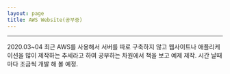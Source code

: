 ```yaml
---
layout: page
title: AWS Website(공부중)
---
```

<hr>
<p class="f12">2020.03~04
최근 AWS를 사용해서 서버를 따로 구축하지 않고 웹사이트나 애플리케이션을 많이 제작하는 추세라고 하여 공부하는 차원에서 책을 보고 예제 제작.
시간 날때마다 조금씩 개발 해 볼 예정.
</p>


